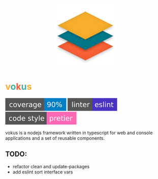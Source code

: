 <p align="center" width="100%">
    <img width="200" src="./doc/logo.png"> 
</p>

# <span style="color:#F8AF2C">v</span><span style="color:#44AD9F">o</span><span style="color:#FA6135">k</span><span style="color:#44AD9F">u</span><span style="color:#F8AF2C">s</span>

[![coverage: 90%](./shields/coverage.svg?sanitize=true)](https://github.com/vokus/vokus)
[![linter: eslint](./shields/linter.svg?sanitize=true)](https://github.com/vokus/vokus)
[![code style: prettier](./shields/code-style.svg?sanitize=true)](https://github.com/vokus/vokus)

vokus is a nodejs framework written in typescript for web and console applications and a set of reusable components.

## TODO:

* refactor clean and update-packages
* add eslint sort interface vars